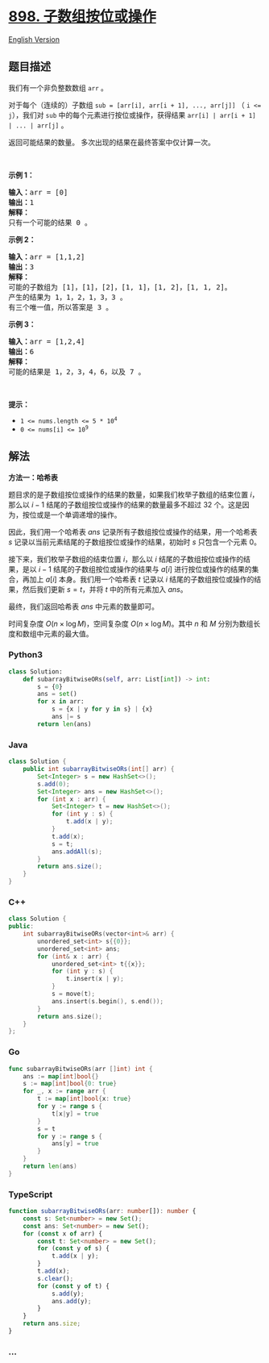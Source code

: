 # [898. 子数组按位或操作](https://leetcode.cn/problems/bitwise-ors-of-subarrays)

[English Version](/solution/0800-0899/0898.Bitwise%20ORs%20of%20Subarrays/README_EN.md)

## 题目描述

<!-- 这里写题目描述 -->

<p>我们有一个非负整数数组<meta charset="UTF-8" />&nbsp;<code>arr</code>&nbsp;。</p>

<p>对于每个（连续的）子数组<meta charset="UTF-8" />&nbsp;<code>sub = [arr[i], arr[i + 1], ..., arr[j]]</code>&nbsp;（&nbsp;<code>i &lt;= j</code>），我们对<meta charset="UTF-8" />&nbsp;<code>sub</code>&nbsp;中的每个元素进行按位或操作，获得结果<meta charset="UTF-8" />&nbsp;<code>arr[i] | arr[i + 1] | ... | arr[j]</code>&nbsp;。</p>

<p>返回可能结果的数量。 多次出现的结果在最终答案中仅计算一次。</p>

<p>&nbsp;</p>

<p><strong>示例 1：</strong></p>

<pre>
<strong>输入：</strong>arr = [0]
<strong>输出：</strong>1
<strong>解释：</strong>
只有一个可能的结果 0 。
</pre>

<p><strong>示例 2：</strong></p>

<pre>
<strong>输入：</strong>arr = [1,1,2]
<strong>输出：</strong>3
<strong>解释：</strong>
可能的子数组为 [1]，[1]，[2]，[1, 1]，[1, 2]，[1, 1, 2]。
产生的结果为 1，1，2，1，3，3 。
有三个唯一值，所以答案是 3 。
</pre>

<p><strong>示例&nbsp;3：</strong></p>

<pre>
<strong>输入：</strong>arr = [1,2,4]
<strong>输出：</strong>6
<strong>解释：</strong>
可能的结果是 1，2，3，4，6，以及 7 。
</pre>

<p>&nbsp;</p>

<p><strong>提示：</strong><meta charset="UTF-8" /></p>

<ul>
	<li><code>1 &lt;= nums.length &lt;= 5 * 10<sup>4</sup></code></li>
	<li><code>0 &lt;= nums[i]&nbsp;&lt;= 10<sup>9</sup></code>​​​​​​​</li>
</ul>

## 解法

<!-- 这里可写通用的实现逻辑 -->

**方法一：哈希表**

题目求的是子数组按位或操作的结果的数量，如果我们枚举子数组的结束位置 $i$，那么以 $i-1$ 结尾的子数组按位或操作的结果的数量最多不超过 $32$ 个。这是因为，按位或是一个单调递增的操作。

因此，我们用一个哈希表 $ans$ 记录所有子数组按位或操作的结果，用一个哈希表 $s$ 记录以当前元素结尾的子数组按位或操作的结果，初始时 $s$ 只包含一个元素 $0$。

接下来，我们枚举子数组的结束位置 $i$，那么以 $i$ 结尾的子数组按位或操作的结果，是以 $i-1$ 结尾的子数组按位或操作的结果与 $a[i]$ 进行按位或操作的结果的集合，再加上 $a[i]$ 本身。我们用一个哈希表 $t$ 记录以 $i$ 结尾的子数组按位或操作的结果，然后我们更新 $s = t$，并将 $t$ 中的所有元素加入 $ans$。

最终，我们返回哈希表 $ans$ 中元素的数量即可。

时间复杂度 $O(n \times \log M)$，空间复杂度 $O(n \times \log M)$。其中 $n$ 和 $M$ 分别为数组长度和数组中元素的最大值。

<!-- tabs:start -->

### **Python3**

<!-- 这里可写当前语言的特殊实现逻辑 -->

```python
class Solution:
    def subarrayBitwiseORs(self, arr: List[int]) -> int:
        s = {0}
        ans = set()
        for x in arr:
            s = {x | y for y in s} | {x}
            ans |= s
        return len(ans)
```

### **Java**

<!-- 这里可写当前语言的特殊实现逻辑 -->

```java
class Solution {
    public int subarrayBitwiseORs(int[] arr) {
        Set<Integer> s = new HashSet<>();
        s.add(0);
        Set<Integer> ans = new HashSet<>();
        for (int x : arr) {
            Set<Integer> t = new HashSet<>();
            for (int y : s) {
                t.add(x | y);
            }
            t.add(x);
            s = t;
            ans.addAll(s);
        }
        return ans.size();
    }
}
```

### **C++**

```cpp
class Solution {
public:
    int subarrayBitwiseORs(vector<int>& arr) {
        unordered_set<int> s{{0}};
        unordered_set<int> ans;
        for (int& x : arr) {
            unordered_set<int> t{{x}};
            for (int y : s) {
                t.insert(x | y);
            }
            s = move(t);
            ans.insert(s.begin(), s.end());
        }
        return ans.size();
    }
};
```

### **Go**

```go
func subarrayBitwiseORs(arr []int) int {
	ans := map[int]bool{}
	s := map[int]bool{0: true}
	for _, x := range arr {
		t := map[int]bool{x: true}
		for y := range s {
			t[x|y] = true
		}
		s = t
		for y := range s {
			ans[y] = true
		}
	}
	return len(ans)
}
```

### **TypeScript**

```ts
function subarrayBitwiseORs(arr: number[]): number {
    const s: Set<number> = new Set();
    const ans: Set<number> = new Set();
    for (const x of arr) {
        const t: Set<number> = new Set();
        for (const y of s) {
            t.add(x | y);
        }
        t.add(x);
        s.clear();
        for (const y of t) {
            s.add(y);
            ans.add(y);
        }
    }
    return ans.size;
}
```

### **...**

```

```

<!-- tabs:end -->

